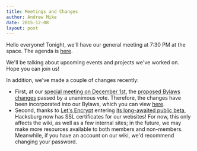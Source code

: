 ```yaml
---
title: Meetings and Changes
author: Andrew Mike
date: 2015-12-08
layout: post
---
```


Hello everyone! Tonight, we'll have our general meeting at 7:30 PM at the space. The agenda is [here](http://wiki.hacksburg.org/meetings:meeting_agenda_and_minutes_for_2015-12-08). 

We'll be talking about upcoming events and projects we've worked on. Hope you can join us!

In addition, we've made a couple of changes recently:

* First, at our [special meeting on December 1st](https://wiki.hacksburg.org/meetings:meeting_agenda_and_minutes_for_2015-12-01#special_meeting), the [proposed Bylaws changes](https://wiki.hacksburg.org/policy:proposed_bylaws_changes_2015-12-01) passed by a unanimous vote. Therefore, the changes have been incorporated into our Bylaws, which you can view [here](https://wiki.hacksburg.org/policy:bylaws).
* Second, thanks to [Let's Encrypt](https://letsencrypt.org) entering [its long-awaited public beta](https://letsencrypt.org/2015/12/03/entering-public-beta.html), Hacksburg now has SSL certificates for our websites! For now, this only affects the wiki, as well as a few internal sites; in the future, we may make more resources available to both members and non-members. Meanwhile, if you have an account on our wiki, we'd recommend changing your password.